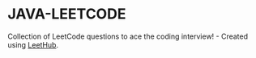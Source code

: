 # JAVA-LEETCODE
Collection of LeetCode questions to ace the coding interview! - Created using [LeetHub](https://github.com/QasimWani/LeetHub).
